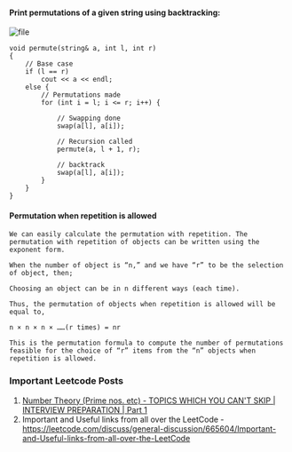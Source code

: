 #### Print permutations of a given string using backtracking:
![file](https://github.com/SAgarwal-24/CP/assets/44989343/684b8b42-6b70-49d5-a289-8b8eba613b8d)

```
void permute(string& a, int l, int r)
{
    // Base case
    if (l == r)
        cout << a << endl;
    else {
        // Permutations made
        for (int i = l; i <= r; i++) {
 
            // Swapping done
            swap(a[l], a[i]);
 
            // Recursion called
            permute(a, l + 1, r);
 
            // backtrack
            swap(a[l], a[i]);
        }
    }
}
```


#### Permutation when repetition is allowed

```
We can easily calculate the permutation with repetition. The permutation with repetition of objects can be written using the exponent form.

When the number of object is “n,” and we have “r” to be the selection of object, then;

Choosing an object can be in n different ways (each time).

Thus, the permutation of objects when repetition is allowed will be equal to,

n × n × n × ……(r times) = nr

This is the permutation formula to compute the number of permutations feasible for the choice of “r” items from the “n” objects when repetition is allowed.
```

### Important Leetcode Posts
1. [Number Theory (Prime nos. etc) - TOPICS WHICH YOU CAN'T SKIP | INTERVIEW PREPARATION | Part 1](https://leetcode.com/discuss/study-guide/3735417/topics-which-you-cant-skip-interview-preparation-part-1)
2. Important and Useful links from all over the LeetCode - https://leetcode.com/discuss/general-discussion/665604/Important-and-Useful-links-from-all-over-the-LeetCode



